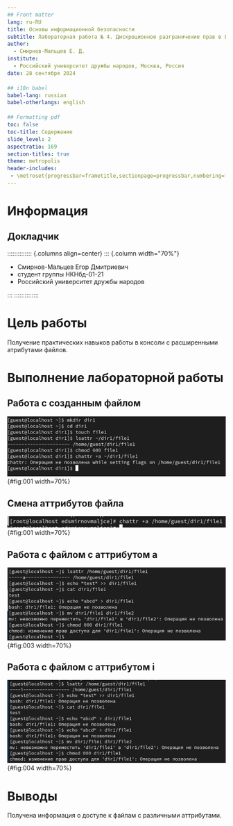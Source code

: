 ```yaml
---
## Front matter
lang: ru-RU
title: Основы информационной безопасности
subtitle: Лабораторная работа № 4. Дискреционное разграничение прав в Linux. Расширенные атрибуты"
author:
  - Смирнов-Мальцев Е. Д.
institute:
  - Российский университет дружбы народов, Москва, Россия
date: 28 сентября 2024

## i18n babel
babel-lang: russian
babel-otherlangs: english

## Formatting pdf
toc: false
toc-title: Содержание
slide_level: 2
aspectratio: 169
section-titles: true
theme: metropolis
header-includes:
 - \metroset{progressbar=frametitle,sectionpage=progressbar,numbering=fraction}
---
```


# Информация

## Докладчик

:::::::::::::: {.columns align=center}
::: {.column width="70%"}

  * Смирнов-Мальцев Егор Дмитриевич
  * студент группы НКНбд-01-21
  * Российский университет дружбы народов
  
:::
::::::::::::::

# Цель работы

Получение практических навыков работы в консоли с расширенными атрибутами файлов.

# Выполнение лабораторной работы

## Работа с созданным файлом

![](image/1.png){#fig:001 width=70%}

## Смена аттрибутов файла

![](image/2.png){#fig:001 width=70%}

## Работа с файлом с аттрибутом a

![](image/3.png){#fig:003 width=70%}

## Работа с файлом с аттрибутом i

![](image/4.png){#fig:004 width=70%}

# Выводы

Получена информация о доступе к файлам c различными аттрибутами.
